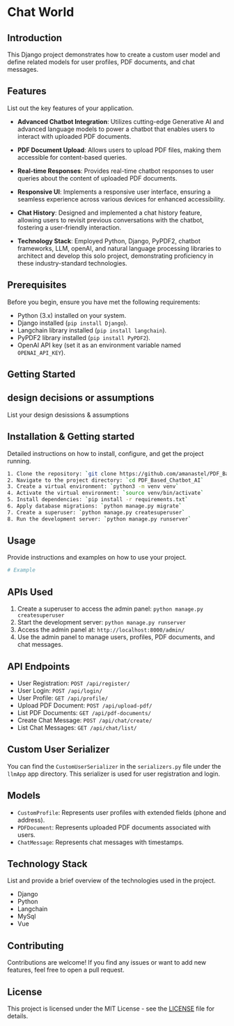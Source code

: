 # Chat World

## Introduction
This Django project demonstrates how to create a custom user model and define related models for user profiles, PDF documents, and chat messages.



## Features
List out the key features of your application.
- **Advanced Chatbot Integration**: Utilizes cutting-edge Generative AI and advanced language models to power a chatbot that enables users to interact with uploaded PDF documents.

- **PDF Document Upload**: Allows users to upload PDF files, making them accessible for content-based queries.

- **Real-time Responses**: Provides real-time chatbot responses to user queries about the content of uploaded PDF documents.

- **Responsive UI**: Implements a responsive user interface, ensuring a seamless experience across various devices for enhanced accessibility.

- **Chat History**: Designed and implemented a chat history feature, allowing users to revisit previous conversations with the chatbot, fostering a user-friendly interaction.

- **Technology Stack**: Employed Python, Django, PyPDF2, chatbot frameworks, LLM, openAI, and natural language processing libraries to architect and develop this solo project, demonstrating proficiency in these industry-standard technologies.




## Prerequisites

Before you begin, ensure you have met the following requirements:

- Python (3.x) installed on your system.
- Django installed (`pip install Django`).
- Langchain library installed (`pip install langchain`).
- PyPDF2 library installed (`pip install PyPDF2`).
- OpenAI API key (set it as an environment variable named `OPENAI_API_KEY`).




## Getting Started



## design decisions or assumptions
List your design desissions & assumptions

## Installation & Getting started
Detailed instructions on how to install, configure, and get the project running.

```bash
1. Clone the repository: `git clone https://github.com/amanastel/PDF_Based_Chatbot_AI.git`
2. Navigate to the project directory: `cd PDF_Based_Chatbot_AI`
3. Create a virtual environment: `python3 -m venv venv`
4. Activate the virtual environment: `source venv/bin/activate`
5. Install dependencies: `pip install -r requirements.txt`
6. Apply database migrations: `python manage.py migrate`
7. Create a superuser: `python manage.py createsuperuser`
8. Run the development server: `python manage.py runserver`
```

## Usage
Provide instructions and examples on how to use your project.

```bash
# Example
```



## APIs Used
1. Create a superuser to access the admin panel: `python manage.py createsuperuser`
2. Start the development server: `python manage.py runserver`
3. Access the admin panel at: `http://localhost:8000/admin/`
4. Use the admin panel to manage users, profiles, PDF documents, and chat messages.



## API Endpoints
- User Registration: `POST /api/register/`
- User Login: `POST /api/login/`
- User Profile: `GET /api/profile/`
- Upload PDF Document: `POST /api/upload-pdf/`
- List PDF Documents: `GET /api/pdf-documents/`
- Create Chat Message: `POST /api/chat/create/`
- List Chat Messages: `GET /api/chat/list/`

## Custom User Serializer

You can find the `CustomUserSerializer` in the `serializers.py` file under the `llmApp` app directory. This serializer is used for user registration and login.


## Models

- `CustomProfile`: Represents user profiles with extended fields (phone and address).
- `PDFDocument`: Represents uploaded PDF documents associated with users.
- `ChatMessage`: Represents chat messages with timestamps.


## Technology Stack
List and provide a brief overview of the technologies used in the project.

- Django
- Python
- Langchain
- MySql
- Vue



## Contributing

Contributions are welcome! If you find any issues or want to add new features, feel free to open a pull request.

## License

This project is licensed under the MIT License - see the [LICENSE](LICENSE) file for details.
